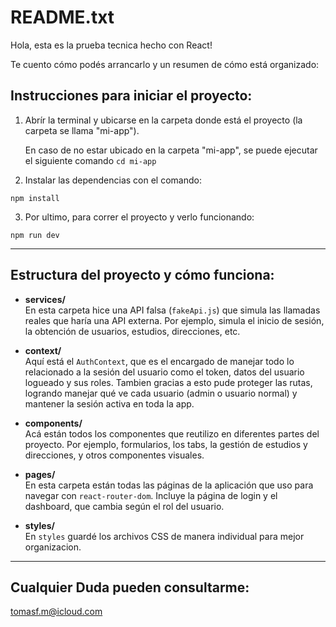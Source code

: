 # README.txt

Hola, esta es la prueba tecnica hecho con React!

Te cuento cómo podés arrancarlo y un resumen de cómo está organizado:

## Instrucciones para iniciar el proyecto:

1. Abrír la terminal y ubicarse en la carpeta donde está el proyecto (la carpeta se llama "mi-app").

    En caso de no estar ubicado en la carpeta "mi-app", se puede ejecutar el siguiente comando ```cd mi-app```

2. Instalar las dependencias con el comando:

```npm install```

3. Por ultimo, para correr el proyecto y verlo funcionando:

```npm run dev```

--------------------------------------------------

## Estructura del proyecto y cómo funciona:

- **services/**  
En esta carpeta hice una API falsa (`fakeApi.js`) que simula las llamadas reales que haría una API externa. Por ejemplo, simula el inicio de sesión, la obtención de usuarios, estudios, direcciones, etc.

- **context/**  
Aquí está el `AuthContext`, que es el encargado de manejar todo lo relacionado a la sesión del usuario como el token, datos del usuario logueado y sus roles. Tambien gracias a esto pude proteger las rutas, logrando manejar qué ve cada usuario (admin o usuario normal) y mantener la sesión activa en toda la app.

- **components/**  
Acá están todos los componentes que reutilizo en diferentes partes del proyecto. Por ejemplo, formularios, los tabs, la gestión de estudios y direcciones, y otros componentes visuales.

- **pages/**  
En esta carpeta están todas las páginas de la aplicación que uso para navegar con `react-router-dom`. Incluye la página de login y el dashboard, que cambia según el rol del usuario.

- **styles/**  
En `styles` guardé los archivos CSS de manera individual para mejor organizacion. 

---------

## Cualquier Duda pueden consultarme:

tomasf.m@icloud.com